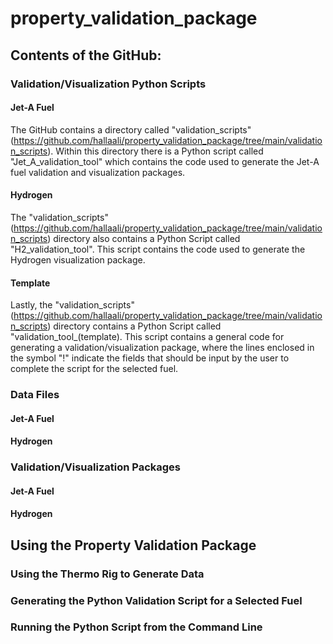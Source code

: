 # property_validation_package

## Contents of the GitHub: 
### Validation/Visualization Python Scripts
#### Jet-A Fuel 
The GitHub contains a directory called "validation_scripts" (https://github.com/hallaali/property_validation_package/tree/main/validation_scripts). Within this directory there is a Python script called "Jet_A_validation_tool" which contains the code used to generate the Jet-A fuel validation and visualization packages. 
#### Hydrogen 
The "validation_scripts" (https://github.com/hallaali/property_validation_package/tree/main/validation_scripts) directory also contains a Python Script called "H2_validation_tool". This script contains the code used to generate the Hydrogen visualization package. 
#### Template 
Lastly, the "validation_scripts" (https://github.com/hallaali/property_validation_package/tree/main/validation_scripts) directory contains a Python Script called "validation_tool_(template). This script contains a general code for generating a validation/visualization package, where the lines enclosed in the symbol "!" indicate the fields that should be input by the user to complete the script for the selected fuel. 

### Data Files
#### Jet-A Fuel
#### Hydrogen

### Validation/Visualization Packages
#### Jet-A Fuel
#### Hydrogen

## Using the Property Validation Package 

### Using the Thermo Rig to Generate Data

### Generating the Python Validation Script for a Selected Fuel

### Running the Python Script from the Command Line
